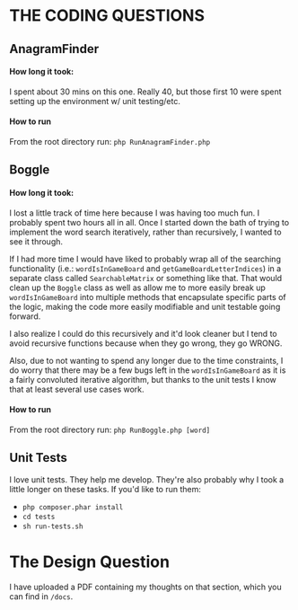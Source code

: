 # THE CODING QUESTIONS

## AnagramFinder

#### How long it took:

I spent about 30 mins on this one. Really 40, but those first 10 were spent setting up the environment w/ unit testing/etc.

#### How to run

From the root directory run: `php RunAnagramFinder.php`

## Boggle

#### How long it took:

I lost a little track of time here because I was having too much fun. I probably spent two hours all in all. Once I started down the bath of trying to implement the word search iteratively, rather than recursively, I wanted to see it through.

If I had more time I would have liked to probably wrap all of the searching functionality (i.e.: `wordIsInGameBoard` and `getGameBoardLetterIndices`) in a separate class called `SearchableMatrix` or something like that. That would clean up the `Boggle` class as well as allow me to more easily break up `wordIsInGameBoard` into multiple methods that encapsulate specific parts of the logic, making the code more easily modifiable and unit testable going forward.

I also realize I could do this recursively and it'd look cleaner but I tend to avoid recursive functions because when they go wrong, they go WRONG.

Also, due to not wanting to spend any longer due to the time constraints, I do worry that there may be a few bugs left in the `wordIsInGameBoard` as it is a fairly convoluted iterative algorithm, but thanks to the unit tests I know that at least several use cases work.

#### How to run

From the root directory run: `php RunBoggle.php [word]`

## Unit Tests

I love unit tests. They help me develop. They're also probably why I took a little longer on these tasks. If you'd like to run them:

* `php composer.phar install`
* `cd tests`
* `sh run-tests.sh`

# The Design Question

I have uploaded a PDF containing my thoughts on that section, which you can find in `/docs`.